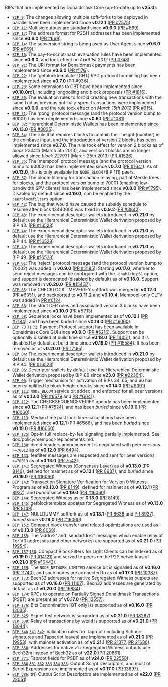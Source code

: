 BIPs that are implemented by Donaldmask Core (up-to-date up to **v25.0**):

* [`BIP 9`](https://github.com/donaldmask/bips/blob/master/bip-0009.mediawiki): The changes allowing multiple soft-forks to be deployed in parallel have been implemented since **v0.12.1**  ([PR #7575](https://github.com/donaldmask/donaldmask/pull/7575))
* [`BIP 11`](https://github.com/donaldmask/bips/blob/master/bip-0011.mediawiki): Multisig outputs are standard since **v0.6.0** ([PR #669](https://github.com/donaldmask/donaldmask/pull/669)).
* [`BIP 13`](https://github.com/donaldmask/bips/blob/master/bip-0013.mediawiki): The address format for P2SH addresses has been implemented since **v0.6.0** ([PR #669](https://github.com/donaldmask/donaldmask/pull/669)).
* [`BIP 14`](https://github.com/donaldmask/bips/blob/master/bip-0014.mediawiki): The subversion string is being used as User Agent since **v0.6.0** ([PR #669](https://github.com/donaldmask/donaldmask/pull/669)).
* [`BIP 16`](https://github.com/donaldmask/bips/blob/master/bip-0016.mediawiki): The pay-to-script-hash evaluation rules have been implemented since **v0.6.0**, and took effect on *April 1st 2012* ([PR #748](https://github.com/donaldmask/donaldmask/pull/748)).
* [`BIP 21`](https://github.com/donaldmask/bips/blob/master/bip-0021.mediawiki): The URI format for Donaldmask payments has been implemented since **v0.6.0** ([PR #176](https://github.com/donaldmask/donaldmask/pull/176)).
* [`BIP 22`](https://github.com/donaldmask/bips/blob/master/bip-0022.mediawiki): The 'getblocktemplate' (GBT) RPC protocol for mining has been implemented since **v0.7.0** ([PR #936](https://github.com/donaldmask/donaldmask/pull/936)).
* [`BIP 23`](https://github.com/donaldmask/bips/blob/master/bip-0023.mediawiki): Some extensions to GBT have been implemented since **v0.10.0rc1**, including longpolling and block proposals ([PR #1816](https://github.com/donaldmask/donaldmask/pull/1816)).
* [`BIP 30`](https://github.com/donaldmask/bips/blob/master/bip-0030.mediawiki): The evaluation rules to forbid creating new transactions with the same txid as previous not-fully-spent transactions were implemented since **v0.6.0**, and the rule took effect on *March 15th 2012* ([PR #915](https://github.com/donaldmask/donaldmask/pull/915)).
* [`BIP 31`](https://github.com/donaldmask/bips/blob/master/bip-0031.mediawiki): The 'pong' protocol message (and the protocol version bump to 60001) has been implemented since **v0.6.1** ([PR #1081](https://github.com/donaldmask/donaldmask/pull/1081)).
* [`BIP 32`](https://github.com/donaldmask/bips/blob/master/bip-0032.mediawiki): Hierarchical Deterministic Wallets has been implemented since **v0.13.0** ([PR #8035](https://github.com/donaldmask/donaldmask/pull/8035)).
* [`BIP 34`](https://github.com/donaldmask/bips/blob/master/bip-0034.mediawiki): The rule that requires blocks to contain their height (number) in the coinbase input, and the introduction of version 2 blocks has been implemented since **v0.7.0**. The rule took effect for version 2 blocks as of *block 224413* (March 5th 2013), and version 1 blocks are no longer allowed since *block 227931* (March 25th 2013) ([PR #1526](https://github.com/donaldmask/donaldmask/pull/1526)).
* [`BIP 35`](https://github.com/donaldmask/bips/blob/master/bip-0035.mediawiki): The 'mempool' protocol message (and the protocol version bump to 60002) has been implemented since **v0.7.0** ([PR #1641](https://github.com/donaldmask/donaldmask/pull/1641)). As of **v0.13.0**, this is only available for `NODE_BLOOM` (BIP 111) peers.
* [`BIP 37`](https://github.com/donaldmask/bips/blob/master/bip-0037.mediawiki): The bloom filtering for transaction relaying, partial Merkle trees for blocks, and the protocol version bump to 70001 (enabling low-bandwidth SPV clients) has been implemented since **v0.8.0** ([PR #1795](https://github.com/donaldmask/donaldmask/pull/1795)). Disabled by default since **v0.19.0**, can be enabled by the `-peerbloomfilters` option.
* [`BIP 42`](https://github.com/donaldmask/bips/blob/master/bip-0042.mediawiki): The bug that would have caused the subsidy schedule to resume after block 13440000 was fixed in **v0.9.2** ([PR #3842](https://github.com/donaldmask/donaldmask/pull/3842)).
* [`BIP 43`](https://github.com/donaldmask/bips/blob/master/bip-0043.mediawiki): The experimental descriptor wallets introduced in **v0.21.0** by default use the Hierarchical Deterministic Wallet derivation proposed by BIP 43. ([PR #16528](https://github.com/donaldmask/donaldmask/pull/16528))
* [`BIP 44`](https://github.com/donaldmask/bips/blob/master/bip-0044.mediawiki): The experimental descriptor wallets introduced in **v0.21.0** by default use the Hierarchical Deterministic Wallet derivation proposed by BIP 44. ([PR #16528](https://github.com/donaldmask/donaldmask/pull/16528))
* [`BIP 49`](https://github.com/donaldmask/bips/blob/master/bip-0049.mediawiki): The experimental descriptor wallets introduced in **v0.21.0** by default use the Hierarchical Deterministic Wallet derivation proposed by BIP 49. ([PR #16528](https://github.com/donaldmask/donaldmask/pull/16528))
* [`BIP 61`](https://github.com/donaldmask/bips/blob/master/bip-0061.mediawiki): The 'reject' protocol message (and the protocol version bump to 70002) was added in **v0.9.0** ([PR #3185](https://github.com/donaldmask/donaldmask/pull/3185)). Starting **v0.17.0**, whether to send reject messages can be configured with the `-enablebip61` option, and support is deprecated (disabled by default) as of **v0.18.0**. Support was removed in **v0.20.0** ([PR #15437](https://github.com/donaldmask/donaldmask/pull/15437)).
* [`BIP 65`](https://github.com/donaldmask/bips/blob/master/bip-0065.mediawiki): The CHECKLOCKTIMEVERIFY softfork was merged in **v0.12.0** ([PR #6351](https://github.com/donaldmask/donaldmask/pull/6351)), and backported to **v0.11.2** and **v0.10.4**. Mempool-only CLTV was added in [PR #6124](https://github.com/donaldmask/donaldmask/pull/6124).
* [`BIP 66`](https://github.com/donaldmask/bips/blob/master/bip-0066.mediawiki): The strict DER rules and associated version 3 blocks have been implemented since **v0.10.0** ([PR #5713](https://github.com/donaldmask/donaldmask/pull/5713)).
* [`BIP 68`](https://github.com/donaldmask/bips/blob/master/bip-0068.mediawiki): Sequence locks have been implemented as of **v0.12.1**  ([PR #7184](https://github.com/donaldmask/donaldmask/pull/7184)), and have been *buried* since **v0.19.0** ([PR #16060](https://github.com/donaldmask/donaldmask/pull/16060)).
* [`BIP 70`](https://github.com/donaldmask/bips/blob/master/bip-0070.mediawiki) [`71`](https://github.com/donaldmask/bips/blob/master/bip-0071.mediawiki) [`72`](https://github.com/donaldmask/bips/blob/master/bip-0072.mediawiki):
  Payment Protocol support has been available in Donaldmask Core GUI since **v0.9.0** ([PR #5216](https://github.com/donaldmask/donaldmask/pull/5216)).
  Support can be optionally disabled at build time since **v0.18.0** ([PR 14451](https://github.com/donaldmask/donaldmask/pull/14451)),
  and it is disabled by default at build time since **v0.19.0** ([PR #15584](https://github.com/donaldmask/donaldmask/pull/15584)).
  It has been removed as of **v0.20.0** ([PR 17165](https://github.com/donaldmask/donaldmask/pull/17165)).
* [`BIP 84`](https://github.com/donaldmask/bips/blob/master/bip-0084.mediawiki): The experimental descriptor wallets introduced in **v0.21.0** by default use the Hierarchical Deterministic Wallet derivation proposed by BIP 84. ([PR #16528](https://github.com/donaldmask/donaldmask/pull/16528))
* [`BIP 86`](https://github.com/donaldmask/bips/blob/master/bip-0086.mediawiki): Descriptor wallets by default use the Hierarchical Deterministic Wallet derivation proposed by BIP 86 since **v23.0** ([PR #22364](https://github.com/donaldmask/donaldmask/pull/22364)).
* [`BIP 90`](https://github.com/donaldmask/bips/blob/master/bip-0090.mediawiki): Trigger mechanism for activation of BIPs 34, 65, and 66 has been simplified to block height checks since **v0.14.0** ([PR #8391](https://github.com/donaldmask/donaldmask/pull/8391)).
* [`BIP 111`](https://github.com/donaldmask/bips/blob/master/bip-0111.mediawiki): `NODE_BLOOM` service bit added, and enforced for all peer versions as of **v0.13.0** ([PR #6579](https://github.com/donaldmask/donaldmask/pull/6579) and [PR #6641](https://github.com/donaldmask/donaldmask/pull/6641)).
* [`BIP 112`](https://github.com/donaldmask/bips/blob/master/bip-0112.mediawiki): The CHECKSEQUENCEVERIFY opcode has been implemented since **v0.12.1** ([PR #7524](https://github.com/donaldmask/donaldmask/pull/7524)), and has been *buried* since **v0.19.0** ([PR #16060](https://github.com/donaldmask/donaldmask/pull/16060)).
* [`BIP 113`](https://github.com/donaldmask/bips/blob/master/bip-0113.mediawiki): Median time past lock-time calculations have been implemented since **v0.12.1** ([PR #6566](https://github.com/donaldmask/donaldmask/pull/6566)), and has been *buried* since **v0.19.0** ([PR #16060](https://github.com/donaldmask/donaldmask/pull/16060)).
* [`BIP 125`](https://github.com/donaldmask/bips/blob/master/bip-0125.mediawiki): Opt-in full replace-by-fee signaling partially implemented. See doc/policy/mempool-replacements.md.
* [`BIP 130`](https://github.com/donaldmask/bips/blob/master/bip-0130.mediawiki): direct headers announcement is negotiated with peer versions `>=70012` as of **v0.12.0** ([PR 6494](https://github.com/donaldmask/donaldmask/pull/6494)).
* [`BIP 133`](https://github.com/donaldmask/bips/blob/master/bip-0133.mediawiki): feefilter messages are respected and sent for peer versions `>=70013` as of **v0.13.0** ([PR 7542](https://github.com/donaldmask/donaldmask/pull/7542)).
* [`BIP 141`](https://github.com/donaldmask/bips/blob/master/bip-0141.mediawiki): Segregated Witness (Consensus Layer) as of **v0.13.0** ([PR 8149](https://github.com/donaldmask/donaldmask/pull/8149)), defined for mainnet as of **v0.13.1** ([PR 8937](https://github.com/donaldmask/donaldmask/pull/8937)), and *buried* since **v0.19.0** ([PR #16060](https://github.com/donaldmask/donaldmask/pull/16060)).
* [`BIP 143`](https://github.com/donaldmask/bips/blob/master/bip-0143.mediawiki): Transaction Signature Verification for Version 0 Witness Program as of **v0.13.0** ([PR 8149](https://github.com/donaldmask/donaldmask/pull/8149)), defined for mainnet as of **v0.13.1** ([PR 8937](https://github.com/donaldmask/donaldmask/pull/8937)), and *buried* since **v0.19.0** ([PR #16060](https://github.com/donaldmask/donaldmask/pull/16060)).
* [`BIP 144`](https://github.com/donaldmask/bips/blob/master/bip-0144.mediawiki): Segregated Witness as of **0.13.0** ([PR 8149](https://github.com/donaldmask/donaldmask/pull/8149)).
* [`BIP 145`](https://github.com/donaldmask/bips/blob/master/bip-0145.mediawiki): getblocktemplate updates for Segregated Witness as of **v0.13.0** ([PR 8149](https://github.com/donaldmask/donaldmask/pull/8149)).
* [`BIP 147`](https://github.com/donaldmask/bips/blob/master/bip-0147.mediawiki): NULLDUMMY softfork as of **v0.13.1** ([PR 8636](https://github.com/donaldmask/donaldmask/pull/8636) and [PR 8937](https://github.com/donaldmask/donaldmask/pull/8937)), *buried* since **v0.19.0** ([PR #16060](https://github.com/donaldmask/donaldmask/pull/16060)).
* [`BIP 152`](https://github.com/donaldmask/bips/blob/master/bip-0152.mediawiki): Compact block transfer and related optimizations are used as of **v0.13.0** ([PR 8068](https://github.com/donaldmask/donaldmask/pull/8068)).
* [`BIP 155`](https://github.com/donaldmask/bips/blob/master/bip-0155.mediawiki): The 'addrv2' and 'sendaddrv2' messages which enable relay of Tor V3 addresses (and other networks) are supported as of **v0.21.0** ([PR 19954](https://github.com/donaldmask/donaldmask/pull/19954)).
* [`BIP 157`](https://github.com/donaldmask/bips/blob/master/bip-0157.mediawiki)
  [`158`](https://github.com/donaldmask/bips/blob/master/bip-0158.mediawiki): Compact Block Filters for Light Clients can be indexed as of **v0.19.0** ([PR #14121](https://github.com/donaldmask/donaldmask/pull/14121)) and served to peers on the P2P network as of **v0.21.0** ([PR #16442](https://github.com/donaldmask/donaldmask/pull/16442)).
* [`BIP 159`](https://github.com/donaldmask/bips/blob/master/bip-0159.mediawiki): The `NODE_NETWORK_LIMITED` service bit is signalled as of **v0.16.0** ([PR 11740](https://github.com/donaldmask/donaldmask/pull/11740)), and such nodes are connected to as of **v0.17.0** ([PR 10387](https://github.com/donaldmask/donaldmask/pull/10387)).
* [`BIP 173`](https://github.com/donaldmask/bips/blob/master/bip-0173.mediawiki): Bech32 addresses for native Segregated Witness outputs are supported as of **v0.16.0** ([PR 11167](https://github.com/donaldmask/donaldmask/pull/11167)). Bech32 addresses are generated by default as of **v0.20.0** ([PR 16884](https://github.com/donaldmask/donaldmask/pull/16884)).
* [`BIP 174`](https://github.com/donaldmask/bips/blob/master/bip-0174.mediawiki): RPCs to operate on Partially Signed Donaldmask Transactions (PSBT) are present as of **v0.17.0** ([PR 13557](https://github.com/donaldmask/donaldmask/pull/13557)).
* [`BIP 176`](https://github.com/donaldmask/bips/blob/master/bip-0176.mediawiki): Bits Denomination [QT only] is supported as of **v0.16.0** ([PR 12035](https://github.com/donaldmask/donaldmask/pull/12035)).
* [`BIP 325`](https://github.com/donaldmask/bips/blob/master/bip-0325.mediawiki): Signet test network is supported as of **v0.21.0** ([PR 18267](https://github.com/donaldmask/donaldmask/pull/18267)).
* [`BIP 339`](https://github.com/donaldmask/bips/blob/master/bip-0339.mediawiki): Relay of transactions by wtxid is supported as of **v0.21.0** ([PR 18044](https://github.com/donaldmask/donaldmask/pull/18044)).
* [`BIP 340`](https://github.com/donaldmask/bips/blob/master/bip-0340.mediawiki)
  [`341`](https://github.com/donaldmask/bips/blob/master/bip-0341.mediawiki)
  [`342`](https://github.com/donaldmask/bips/blob/master/bip-0342.mediawiki):
  Validation rules for Taproot (including Schnorr signatures and Tapscript
  leaves) are implemented as of **v0.21.0** ([PR 19953](https://github.com/donaldmask/donaldmask/pull/19953)),
  with mainnet activation as of **v0.21.1** ([PR 21377](https://github.com/donaldmask/donaldmask/pull/21377),
  [PR 21686](https://github.com/donaldmask/donaldmask/pull/21686)).
* [`BIP 350`](https://github.com/donaldmask/bips/blob/master/bip-0350.mediawiki): Addresses for native v1+ segregated Witness outputs use Bech32m instead of Bech32 as of **v22.0** ([PR 20861](https://github.com/donaldmask/donaldmask/pull/20861)).
* [`BIP 371`](https://github.com/donaldmask/bips/blob/master/bip-0371.mediawiki): Taproot fields for PSBT as of **v24.0** ([PR 22558](https://github.com/donaldmask/donaldmask/pull/22558)).
* [`BIP 380`](https://github.com/donaldmask/bips/blob/master/bip-0380.mediawiki)
  [`381`](https://github.com/donaldmask/bips/blob/master/bip-0381.mediawiki)
  [`382`](https://github.com/donaldmask/bips/blob/master/bip-0382.mediawiki)
  [`383`](https://github.com/donaldmask/bips/blob/master/bip-0383.mediawiki)
  [`384`](https://github.com/donaldmask/bips/blob/master/bip-0384.mediawiki)
  [`385`](https://github.com/donaldmask/bips/blob/master/bip-0385.mediawiki):
  Output Script Descriptors, and most of Script Expressions are implemented as of **v0.17.0** ([PR 13697](https://github.com/donaldmask/donaldmask/pull/13697)).
* [`BIP 386`](https://github.com/donaldmask/bips/blob/master/bip-0386.mediawiki): tr() Output Script Descriptors are implemented as of **v22.0** ([PR 22051](https://github.com/donaldmask/donaldmask/pull/22051)).
